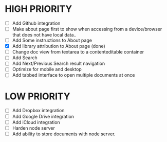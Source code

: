 
# HIGH PRIORITY
- [ ] Add Github integration
- [ ] Make about page first to show when accessing from a device/browser that does not have local data..
- [ ] Add Some instructions to About page
- [x] Add library attribution to About page (done)
- [ ] Change doc view from textarea to a contenteditable container
- [ ] Add Search
- [ ] Add Next/Previous Search result navigation
- [ ] Optimize for mobile and desktop
- [ ] Add tabbed interface to open multiple documents at once

# LOW PRIORITY
- [ ] Add Dropbox integration
- [ ] Add Google Drive integration
- [ ] Add iCloud integration
- [ ] Harden node server
- [ ] Add ability to store documents with node server.